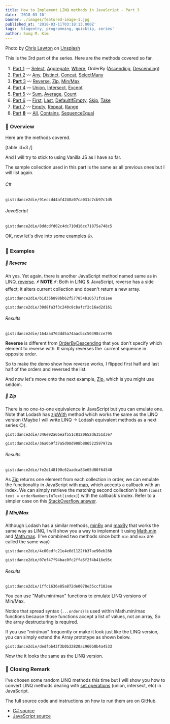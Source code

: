 ```yaml
---
title: How to Implement LINQ methods in JavaScript - Part 3
date: '2018-03-10'
banner: ./images/featured-image-1.jpg
published_at: '2018-03-11T03:18:13.000Z'
tags: 'blogentry, programming, quicktip, series'
author: Sung M. Kim
---
```


Photo by [Chris Lawton](https://unsplash.com/photos/o0l-M8W_7wA?utm_source=unsplash&utm_medium=referral&utm_content=creditCopyText) on [Unsplash](https://unsplash.com/search/photos/mapping?utm_source=unsplash&utm_medium=referral&utm_content=creditCopyText)

This is the 3rd part of the series. Here are the methods covered so far.

1. [Part 1](https://sung.codes/blog/2018/02/24/approximate-equivalent-linq-methods-javascript/) 〰️ [Select](https://sung.codes/blog/2018/02/24/approximate-equivalent-linq-methods-javascript/#select), [Aggregate](https://www.slightedgemate-equivalent-linq-methods-javascript/#aggregate), [Where](https://sung.codes/blog/2018/02/24/approximate-equivalent-linq-methods-javascript/#where), OrderBy ([Ascending](https://sung.codes/blog/2018/02/24/approximate-equivalent-linq-methods-javascript/#orderByAscending), [Descending](https://sung.codes/blog/2018/02/24/approximate-equivalent-linq-methods-javascript/#orderByDescending))
2. [Part 2](https://sung.codes/blog/2018/03/03/approximate-equivalent-linq-methods-javascript-part-2/) 〰️ [Any](https://sung.codes/blog/2018/03/03/approximate-equivalent-linq-methods-javascript-part-2/#any), [Distinct](https://sung.codes/blog/2018/03/03/approximate-equivalent-linq-methods-javascript-part-2/#distinct), [Concat](https://sung.codes/blog/2018/03/03/approximate-equivalent-linq-methods-javascript-part-2/#concat), [SelectMany](https://sung.codes/blog/2018/03/03/approximate-equivalent-linq-methods-javascript-part-2/#selectmany)
3. [**Part** 3](https://sung.codes/blog/2018/03/10/an-approximate-equivalent-of-linq-methods-in-javascript-part-3/) 〰️ [Reverse](https://sung.codes/blog/2018/03/10/an-approximate-equivalent-of-linq-methods-in-javascript-part-3/#reverse), [Zip](https://sung.codes/blog/2018/03/10/an-approximate-equivalent-of-linq-methods-in-javascript-part-3/#zip), [Min/Max](https://sung.codes/blog/2018/03/10/an-approximate-equivalent-of-linq-methods-in-javascript-part-3/#minmax)
4. [Part 4](https://sung.codes/blog/2018/03/21/an-approximate-equivalent-of-linq-methods-in-javascript-part-4/) 〰️ [Union](https://sung.codes/blog/2018/03/21/an-approximate-equivalent-of-linq-methods-in-javascript-part-4/#union), [Intersect](https://sung.codes/blog/2018/03/21/an-approximate-equivalent-of-linq-methods-in-javascript-part-4/#intersect), [Except](https://sung.codes/blog/2018/03/21/an-approximate-equivalent-of-linq-methods-in-javascript-part-4/#except)
5. [Part 5](https://sung.codes/blog/2018/03/31/an-approximate-equivalent-of-linq-methods-in-javascript-part-5/) 〰️ [Sum](https://sung.codes/blog/2018/03/31/an-approximate-equivalent-of-linq-methods-in-javascript-part-5/#sum), [Average](https://sung.codes/blog/2018/03/31/an-approximate-equivalent-of-linq-methods-in-javascript-part-5/#average), [Count](https://sung.codes/blog/2018/03/31/an-approximate-equivalent-of-linq-methods-in-javascript-part-5/#count)
6. [Part 6](https://sung.codes/blog/2018/04/14/an-approximate-equivalent-of-linq-methods-in-javascript-part-6/) 〰️ [First](https://sung.codes/blog/2018/04/14/an-approximate-equivalent-of-linq-methods-in-javascript-part-6/#first), [Last](https://sung.codes/blog/2018/04/14/an-approximate-equivalent-of-linq-methods-in-javascript-part-6/#last), [DefaultIfEmpty](https://sung.codes/blog/2018/04/14/an-approximate-equivalent-of-linq-methods-in-javascript-part-6/#defaultIfEmpty), [Skip](https://sung.codes/blog/2018/04/14/an-approximate-equivalent-of-linq-methods-in-javascript-part-6/#skip), [Take](https://sung.codes/blog/2018/04/14/an-approximate-equivalent-of-linq-methods-in-javascript-part-6/#take)
7. [Part 7](https://sung.codes/blog/2018/04/21/an-approximate-equivalent-of-linq-methods-in-javascript-part-7/) 〰️ [Empty](https://sung.codes/blog/2018/04/21/an-approximate-equivalent-of-linq-methods-in-javascript-part-7#empty), [Repeat](https://sung.codes/blog/2018/04/21/an-approximate-equivalent-of-linq-methods-in-javascript-part-7#repeat), [Range](https://sung.codes/blog/2018/04/21/an-approximate-equivalent-of-linq-methods-in-javascript-part-7#range)
8. [Par](https://sung.codes/blog/2018/04/28/how-to-implement-linq-methods-in-javascript-part-8/)[t](https://sung.codes/blog/2018/04/28/how-to-implement-linq-methods-in-javascript-part-8/) **[8](https://sung.codes/blog/2018/04/28/how-to-implement-linq-methods-in-javascript-part-8/)** 〰️ [All](#all), [Contains](#contains), [SequenceEqual](#sequenceEqual)

### 🔴 Overview

Here are the methods covered.

\[table id=3 /\]

And I will try to stick to using Vanilla JS as I have so far.

The sample collection used in this part is the same as all previous ones but I will list again.

###### C#

`gist:dance2die/91eccd44af4248a07ca031c7cb97c1d5`

###### JavaScript

`gist:dance2die/8ddcdfd02c4dc710d16cc71875a748c5`

OK, now let's dive into some examples 👍.

### 🔴 Examples

##### 🔸 Reverse

Ah yes. Yet again, there is another JavaScript method named same as in LINQ, [reverse](https://developer.mozilla.org/en-US/docs/Web/JavaScript/Reference/Global_Objects/Array/reverse). **⚡ NOTE ⚡**: Both in LINQ & JavaScript, reverse has a side effect; it alters current collection and doesn't return a new array.

`gist:dance2die/b1d35b898bb62f577854b10571fc81ee`

`gist:dance2die/30d8fa3f3c240c8cbafcf2c16ad2d161`

###### Results

`gist:dance2die/164aa4763dd5a74aacbcc50398cce795`

**Reverse** is different from [OrderByDescending](https://msdn.microsoft.com/en-us/library/bb534855(v=vs.110).aspx) that you don't specify which element to reverse with. It simply reverses the  current sequence in opposite order.

So to make the demo show how reverse works, I flipped first half and last half of the orders and reversed the list.

And now let's move onto the next example, [Zip](#zip), which is you might use seldom.

##### 🔸 Zip

There is no one-to-one equivalence in JavaScript but you can emulate one. Note that Lodash has [zipWith](https://lodash.com/docs/4.17.5#zipWith) method which works the same as the LINQ version (Maybe I will write LINQ -> Lodash equivalent methods as a next series 😉).

`gist:dance2die/346e92a6beaf551c8120652d6351d3e7`

`gist:dance2die/36a0b9f37a5d98d908b886522597972a`

###### Results

`gist:dance2die/fe2e148190c62aadca83e65d80f64540`

As [Zip](https://msdn.microsoft.com/en-us/library/dd267698(v=vs.110).aspx) returns one element from each collection in order, we can emulate the functionality in JavaScript with [map](https://developer.mozilla.org/en-US/docs/Web/JavaScript/Reference/Global_Objects/Array/map), which accepts a callback with an index. We can simply retrieve the matching second collection's item (`const text = orderNumbersInText[index]`) with the callback's index. Refer to a simpler case on this [StackOverflow answer](https://stackoverflow.com/questions/22015684/how-do-i-zip-two-arrays-in-javascript/22015771#22015771).

##### 🔸 Min/Max

Although Lodash has a similar methods, [minBy](https://lodash.com/docs/4.17.5#minBy) and [maxBy](https://lodash.com/docs/4.17.5#maxBy) that works the same way as LINQ, I will show you a way to implement it using [Math.min](https://developer.mozilla.org/en-US/docs/Web/JavaScript/Reference/Global_Objects/Math/min) and [Math.max](https://developer.mozilla.org/en-US/docs/Web/JavaScript/Reference/Global_Objects/Math/max). (I've combined two methods since both `min` and `max` are called the same way)

`gist:dance2die/4c00edfc21e4e6d1122fb37ae90eb26b`

`gist:dance2die/07ef47f94bac0fc2ffa5f2f4b416e95c`

###### Results

`gist:dance2die/1ffc1636e85a872de0078e35ccf182ee`

You can use "Math.min/max" functions to emulate LINQ versions of Min/Max.

Notice that spread syntax (`...orders`) is used within Math.min/max functions because those functions accept a list of values, not an array, So the array destructuring is required.

If you use "min/max" frequently or make it look just like the LINQ version, you can simply extend the Array prototype as shown below.

`gist:dance2die/dedfbb43f3b0b32820ac960b0b4a4533`

Now the it looks the same as the LINQ version.

### 🔴 Closing Remark

I've chosen some random LINQ methods this time but I will show you how to convert LINQ methods dealing with [set operations](https://en.wikipedia.org/wiki/Set_(mathematics)#Basic_operations) (union, intersect, etc) in JavaScript.

The full source code and instructions on how to run them are on GitHub.

- [C# source](https://github.com/dance2die/blog.LinqAndJavascript.CSharpDemo)
- [JavaScript source](https://github.com/dance2die/blog.LinqAndJavascript.JavascriptDemo)

